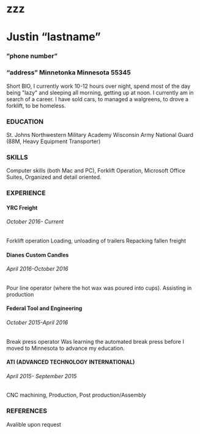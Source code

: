 # zzz

<!DOCTYPE html>
<html>
<head>
  <title>My resume</title>
  <meta charset="utf-8"/>
  <link rel="stylesheet" type="text/css" href="main.css">
</head>
 <body> 
<div class="main">
    <h1>Justin “lastname”</h1>
  <h3>”phone number”</h3><h3>
“address” Minnetonka Minnesota 55345</h3>
  
  
  <p>Short BIO, I currently work 10-12 hours over night, spend most of the day being "lazy" and sleeping all morning, getting up at noon. I currently am in search of a career. I have sold cars, to managed a walgreens, to drove a forklift, to be homeless.</p>
  
 
  <p><h3>EDUCATION</h3>
St. Johns Northwestern Military Academy
    Wisconsin Army National Guard (88M, Heavy Equipment Transporter)</p>

<p><h3>SKILLS</h3>
 Computer skills (both Mac and PC),
 Forklift Operation,
 Microsoft Office Suites,
 Organized and detail oriented.
  </p>
<h3>EXPERIENCE</h3> 

<h4>YRC Freight</h4>
<p><h6>October 2016- Current</h6>
	Forklift operation
	Loading, unloading of trailers
  Repacking fallen freight</p>

<h4>Dianes Custom Candles</h4>
<p><h6>April 2016-October 2016</h6>
	Pour line operator (where the hot wax was poured into cups).
	Assisting in production</p>

<h4>Federal Tool and Engineering</h4>
<p><h6>October 2015-April 2016</h6>
	Break press operator
  Was learning the automated break press before I moved to Minnesota to advance my education.</p>

<h4>ATI (ADVANCED TECHNOLOGY INTERNATIONAL)</h4>
<p><h6>April 2015- September 2015</h6>
	CNC machining,
	Production,
  Post production/Assembly</p>

<h3>REFERENCES</h3>
Avalible upon request


   </div>
</body>
</html>
